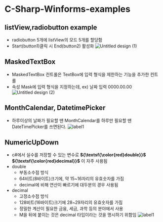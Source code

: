 # C-Sharp-Winforms-examples  

## listView,radiobutton example  
- radiobutton 5개에 listView의 모드 5개를 할당함
- Start(button1)클릭 시 End(button2) 활성화
![Untitled design (1)](https://github.com/user-attachments/assets/d38ac3ac-2583-4903-ab6a-4d10a41ee460)

## MaskedTextBox  
- MaskedTextBox 컨트롤은 TextBox에 입력 형식을 제한하는 기능을 추가한 컨트롤
- 속성 Mask에 입력 형식을 지정하는데, ex) 날짜 입력 0000.00.00
![Untitled design (2)](https://github.com/user-attachments/assets/a3b1ef92-d631-4334-b8ee-f1b5ef87b42c)

## MonthCalendar, DatetimePicker  
- 하루이상의 날짜가 필요할 땐 MonthCalendar를 하루만 필요할 땐 DateTimePicker를 쓰면된다.
![label1](https://github.com/user-attachments/assets/5ef7c5f8-99e5-4c23-9022-e23889703c96)

## NumericUpDown  
- c#에서 실수를 저장할 수 있는 변수로 **${\textsf{\color{red}double}}$** **${\textsf{\color{red}decimal}}$** 이 자주 사용됨
- double
  - 부동소수점 방식
  - 64비트(8바이트)크기에, 약 15~16자리의 유효숫자를 가짐
  - decimal에 비해 연산이 빠르기에 대두분의 경우 사용됨
- decimal
  - 고정소수점 방식
  - 128비트(16바이트)크기에 28~29자리의 유효숫자를 가짐
  - 정밀한 계산이 필요한 금융, 세금, 과학 등의 분야에서 사용
  - M을 뒤에 붙이는 것은 decimal 타입이라는 것을 명시하기 위함임
![label1](https://github.com/user-attachments/assets/7423b348-65d1-4b7d-bd22-500c83d88fbb)

